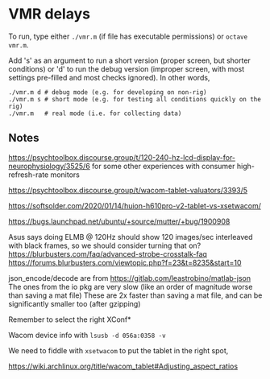 # VMR delays

To run, type either `./vmr.m` (if file has executable permissions) or `octave vmr.m`.

Add 's' as an argument to run a short version (proper screen, but shorter conditions) or 'd' to run the debug version (improper screen, with most settings pre-filled and most checks ignored). In other words,

```
./vmr.m d # debug mode (e.g. for developing on non-rig)
./vmr.m s # short mode (e.g. for testing all conditions quickly on the rig)
./vmr.m   # real mode (i.e. for collecting data)
```

## Notes

https://psychtoolbox.discourse.group/t/120-240-hz-lcd-display-for-neurophysiology/3525/6 for some other experiences with consumer high-refresh-rate monitors

https://psychtoolbox.discourse.group/t/wacom-tablet-valuators/3393/5

https://softsolder.com/2020/01/14/huion-h610pro-v2-tablet-vs-xsetwacom/

https://bugs.launchpad.net/ubuntu/+source/mutter/+bug/1900908

Asus says doing ELMB @ 120Hz should show 120 images/sec interleaved with black frames, so we should
consider turning that on?
https://blurbusters.com/faq/advanced-strobe-crosstalk-faq
https://forums.blurbusters.com/viewtopic.php?f=23&t=8235&start=10

json_encode/decode are from https://gitlab.com/leastrobino/matlab-json
The ones from the io pkg are very slow (like an order of magnitude worse than saving a mat file)
These are 2x faster than saving a mat file, and can be significantly smaller too (after gzipping)

Remember to select the right XConf*

Wacom device info with `lsusb -d 056a:0358 -v`

We need to fiddle with `xsetwacom` to put the tablet in the right spot,

https://wiki.archlinux.org/title/wacom_tablet#Adjusting_aspect_ratios